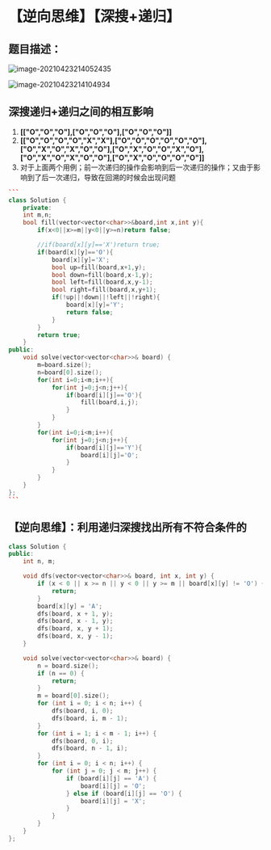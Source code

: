 # 【逆向思维】【深搜+递归】

## 题目描述：

![image-20210423214052435](C:\Users\西安交通大学2193613091sxm\AppData\Roaming\Typora\typora-user-images\image-20210423214052435.png)

![image-20210423214104934](C:\Users\西安交通大学2193613091sxm\AppData\Roaming\Typora\typora-user-images\image-20210423214104934.png)

## 深搜递归+递归之间的相互影响

1. **[["O","O","O"],["O","O","O"],["O","O","O"]]**
2. **[["O","O","O","O","X","X"],["O","O","O","O","O","O"],["O","X","O","X","O","O"],["O","X","O","O","X","O"],["O","X","O","X","O","O"],["O","X","O","O","O","O"]]**
3. 对于上面两个用例；前一次递归的操作会影响到后一次递归的操作；又由于影响到了后一次递归，导致在回溯的时候会出现问题

~~~C++
```
class Solution {
    private:
    int m,n;
    bool fill(vector<vector<char>>&board,int x,int y){
        if(x<0||x>=m||y<0||y>=n)return false;

        //if(board[x][y]=='X')return true;
        if(board[x][y]=='O'){
            board[x][y]='X';
            bool up=fill(board,x+1,y);
            bool down=fill(board,x-1,y);
            bool left=fill(board,x,y-1);
            bool right=fill(board,x,y+1);
            if(!up||!down||!left||!right){
                board[x][y]='Y';
                return false;
            }
        }
        return true;
    }
public:
    void solve(vector<vector<char>>& board) {
        m=board.size();
        n=board[0].size();
        for(int i=0;i<m;i++){
            for(int j=0;j<n;j++){
                if(board[i][j]=='O'){
                    fill(board,i,j);
                }
            }
        }
        for(int i=0;i<m;i++){
            for(int j=0;j<n;j++){
                if(board[i][j]=='Y'){
                    board[i][j]='O';
                }
            }
        }
    }
};
```
~~~

## 【逆向思维】：利用递归深搜找出所有不符合条件的

```C++
class Solution {
public:
    int n, m;

    void dfs(vector<vector<char>>& board, int x, int y) {
        if (x < 0 || x >= n || y < 0 || y >= m || board[x][y] != 'O') {
            return;
        }
        board[x][y] = 'A';
        dfs(board, x + 1, y);
        dfs(board, x - 1, y);
        dfs(board, x, y + 1);
        dfs(board, x, y - 1);
    }

    void solve(vector<vector<char>>& board) {
        n = board.size();
        if (n == 0) {
            return;
        }
        m = board[0].size();
        for (int i = 0; i < n; i++) {
            dfs(board, i, 0);
            dfs(board, i, m - 1);
        }
        for (int i = 1; i < m - 1; i++) {
            dfs(board, 0, i);
            dfs(board, n - 1, i);
        }
        for (int i = 0; i < n; i++) {
            for (int j = 0; j < m; j++) {
                if (board[i][j] == 'A') {
                    board[i][j] = 'O';
                } else if (board[i][j] == 'O') {
                    board[i][j] = 'X';
                }
            }
        }
    }
};

```


